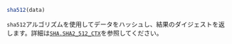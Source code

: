 ```julia
sha512(data)
```

`sha512`アルゴリズムを使用してデータをハッシュし、結果のダイジェストを返します。詳細は[`SHA.SHA2_512_CTX`](@ref)を参照してください。
